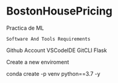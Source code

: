 # BostonHousePricing
Practica de ML

    Software And Tools Requirements

Github Account
VSCodeIDE
GitCLI
Flask

Create a new enviroment

conda create -p venv python==3.7 -y